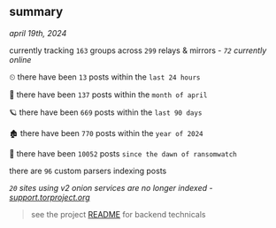 
## summary
_april 19th, 2024_

currently tracking `163` groups across `299` relays & mirrors - _`72` currently online_

⏲ there have been `13` posts within the `last 24 hours`

🦈 there have been `137` posts within the `month of april`

🪐 there have been `669` posts within the `last 90 days`

🏚 there have been `770` posts within the `year of 2024`

🦕 there have been `10052` posts `since the dawn of ransomwatch`

there are `96` custom parsers indexing posts

_`20` sites using v2 onion services are no longer indexed - [support.torproject.org](https://support.torproject.org/onionservices/v2-deprecation/)_

> see the project [README](https://github.com/joshhighet/ransomwatch#ransomwatch--) for backend technicals
